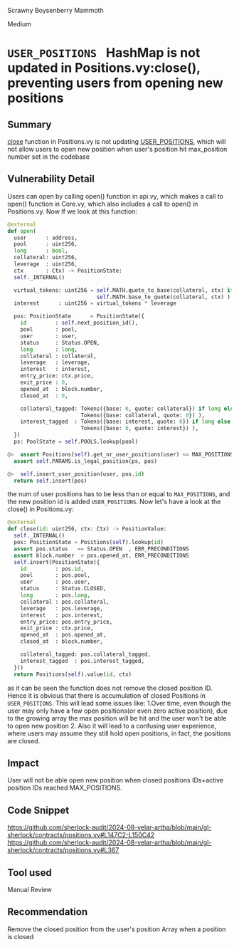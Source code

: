 Scrawny Boysenberry Mammoth

Medium

# `USER_POSITIONS ` HashMap is not updated in Positions.vy:close(), preventing users from opening new positions

## Summary
[close](https://github.com/sherlock-audit/2024-08-velar-artha/blob/main/gl-sherlock/contracts/positions.vy#L367) function in Positions.vy is not updating [USER_POSITIONS](https://github.com/sherlock-audit/2024-08-velar-artha/blob/main/gl-sherlock/contracts/positions.vy#L82), which will not allow users to open new position when user's position hit max_position number set in the codebase
## Vulnerability Detail
Users can open by calling open() function in api.vy, which makes a call to open() function in Core.vy, which also includes a call to open() in Positions.vy. Now If we look at this function:
```python
@external
def open(
  user      : address,
  pool      : uint256,
  long      : bool,
  collateral: uint256,
  leverage  : uint256,
  ctx       : Ctx) -> PositionState:
  self._INTERNAL()

  virtual_tokens: uint256 = self.MATH.quote_to_base(collateral, ctx) if long else (
                            self.MATH.base_to_quote(collateral, ctx) )
  interest      : uint256 = virtual_tokens * leverage

  pos: PositionState      = PositionState({
    id         : self.next_position_id(),
    pool       : pool,
    user       : user,
    status     : Status.OPEN,
    long       : long,
    collateral : collateral,
    leverage   : leverage,
    interest   : interest,
    entry_price: ctx.price,
    exit_price : 0,
    opened_at  : block.number,
    closed_at  : 0,

    collateral_tagged: Tokens({base: 0, quote: collateral}) if long else (
                       Tokens({base: collateral, quote: 0}) ),
    interest_tagged  : Tokens({base: interest, quote: 0}) if long else (
                       Tokens({base: 0, quote: interest}) ),
  })
  ps: PoolState = self.POOLS.lookup(pool)

@>  assert Positions(self).get_nr_user_positions(user) <= MAX_POSITIONS 
  assert self.PARAMS.is_legal_position(ps, pos)

@>  self.insert_user_position(user, pos.id)
  return self.insert(pos)
```
the num of user positions has to be less than or equal to ` MAX_POSITIONS `, and the new position id is added `USER_POSITIONS`. Now let's have a look at the close()  in Positions.vy:
```python
@external
def close(id: uint256, ctx: Ctx) -> PositionValue:
  self._INTERNAL()
  pos: PositionState = Positions(self).lookup(id)
  assert pos.status   == Status.OPEN  , ERR_PRECONDITIONS
  assert block.number  > pos.opened_at, ERR_PRECONDITIONS
  self.insert(PositionState({
    id         : pos.id,
    pool       : pos.pool,
    user       : pos.user,
    status     : Status.CLOSED,
    long       : pos.long,
    collateral : pos.collateral,
    leverage   : pos.leverage,
    interest   : pos.interest,
    entry_price: pos.entry_price,
    exit_price : ctx.price,
    opened_at  : pos.opened_at,
    closed_at  : block.number,

    collateral_tagged: pos.collateral_tagged,
    interest_tagged  : pos.interest_tagged,
  }))
  return Positions(self).value(id, ctx)
```
as it can be seen the function does not remove the closed position ID. Hence it is obvious that there is accumulation of closed Positions in `USER_POSITIONS`. This will lead some issues like:
1.Over time, even though the user may only have a few open positions(or even zero active position), due to the growing array the max position will be hit and the user won't be able to open new position
2. Also it will lead to  a confusing user experience, where users may assume they still hold open positions, in fact, the positions are closed.
## Impact
User will not be able open new position when closed positions IDs+active position IDs reached MAX_POSITIONS.
## Code Snippet
https://github.com/sherlock-audit/2024-08-velar-artha/blob/main/gl-sherlock/contracts/positions.vy#L147C2-L150C42
https://github.com/sherlock-audit/2024-08-velar-artha/blob/main/gl-sherlock/contracts/positions.vy#L367
## Tool used
Manual Review
## Recommendation
Remove the closed position from the user's position Array when a position is closed